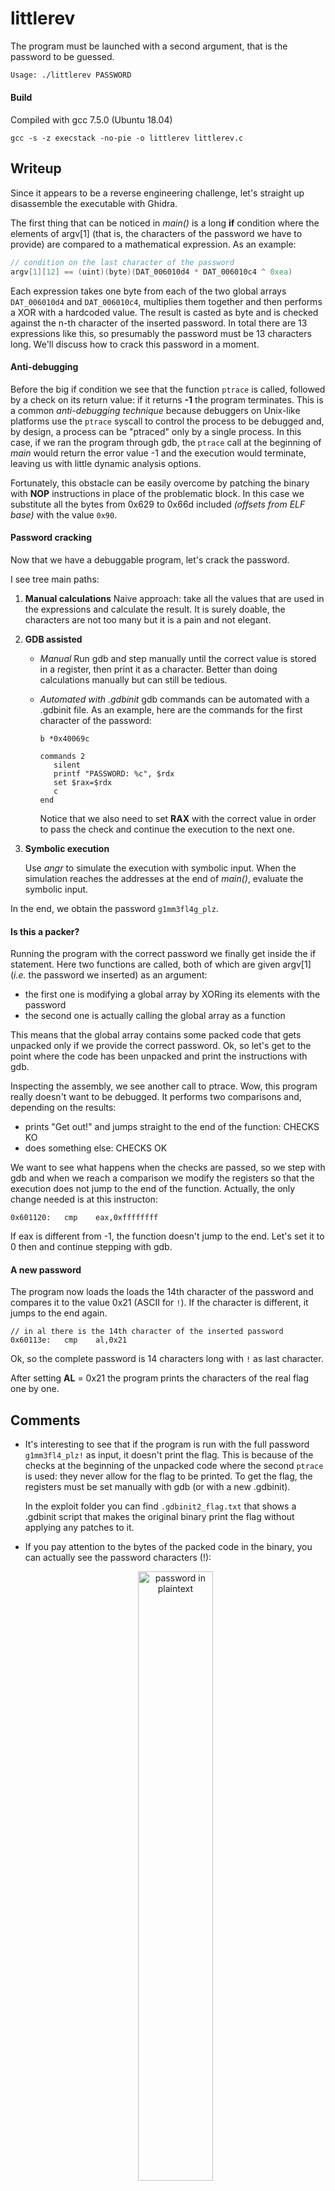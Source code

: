 # littlerev

The program must be launched with a second argument, that is the password to be guessed.

```bash
Usage: ./littlerev PASSWORD
```

#### Build

Compiled with gcc 7.5.0 (Ubuntu 18.04)

```
gcc -s -z execstack -no-pie -o littlerev littlerev.c
```



## Writeup

Since it appears to be a reverse engineering challenge, let's straight up disassemble the executable with Ghidra. 

The first thing that can be noticed in _main()_ is a long __if__ condition where the elements of argv[1] (that is, the characters of the password we have to provide) are compared to  a mathematical expression. As an example: 

```c
// condition on the last character of the password
argv[1][12] == (uint)(byte)(DAT_006010d4 * DAT_006010c4 ^ 0xea)
```

Each expression takes one byte from each of the two global arrays `DAT_006010d4` and `DAT_006010c4`, multiplies them together and then performs a XOR with a hardcoded value. The result is casted as byte and is checked against the n-th character of the inserted password. In total there are 13 expressions like this, so presumably the password must be 13 characters long. We'll discuss how to crack this password in a moment.

#### Anti-debugging

Before the big if condition we see that the function `ptrace` is called, followed by a check on its return value: if it returns __-1__ the program terminates. This is a common _anti-debugging technique_ because debuggers on Unix-like platforms use the `ptrace` syscall to control the process to be debugged and, by design, a process can be "ptraced" only by a single process. In this case, if we ran the program through gdb, the `ptrace` call at the beginning of _main_ would return the error value -1 and the execution would terminate, leaving us with little dynamic analysis options.

Fortunately, this obstacle can be easily overcome by patching the binary with __NOP__ instructions in place of the problematic block. In this case we substitute all the bytes from 0x629 to 0x66d included _(offsets from ELF base)_ with the value `0x90`.

#### Password cracking

Now that we have a debuggable program, let's crack the password.

I see tree main paths:

1. __Manual calculations__
   Naive approach: take all the values that are used in the expressions and calculate the result. It is surely doable, the characters are not too many but it is a pain and not elegant.

2. __GDB assisted__

   - _Manual_
     Run gdb and step manually until the correct value is stored in a register, then print it as a character. Better than doing calculations manually but can still be tedious.

   - _Automated with .gdbinit_
     gdb commands can be automated with a .gdbinit file. As an example, here are the commands for the first character of the password:

     ```
     b *0x40069c
     
     commands 2
     	silent
     	printf "PASSWORD: %c", $rdx
     	set $rax=$rdx
     	c
     end
     ```

     Notice that we also need to set __RAX__ with the correct value in order to pass the check and continue the execution to the next one.

3. __Symbolic execution__

   Use _angr_ to simulate the execution with symbolic input. When the simulation reaches the addresses at the end of _main()_, evaluate the symbolic input.

In the end, we obtain the password `g1mm3fl4g_plz`.

#### Is this a packer?

Running the program with the correct password we finally get inside the if statement. Here two functions are called, both of which are given argv[1] (_i.e._ the password we inserted) as an argument:

- the first one is modifying a global array by XORing its elements with the password
- the second one is actually calling the global array as a function

This means that the global array contains some packed code that gets unpacked only if we provide the correct password. Ok, so let's get to the point where the code has been unpacked and print the instructions with gdb.

Inspecting the assembly, we see another call to ptrace. Wow, this program really doesn't want to be debugged. It performs two comparisons and, depending on the results:

- prints "Get out!" and jumps straight to the end of the function: CHECKS KO
- does something else: CHECKS OK

We want to see what happens when the checks are passed, so we step with gdb and when we reach a comparison we modify the registers so that the execution does not jump to the end of the function. Actually, the only change needed is at this instructon:

```
0x601120:	cmp    eax,0xffffffff
```

If eax is different from -1, the function doesn't jump to the end. Let's set it to 0 then and continue stepping with gdb.

#### A new password

The program now loads the loads the 14th character of the password and compares it to the value 0x21 (ASCII for `!`). If the character is different, it jumps to the end again.

```
// in al there is the 14th character of the inserted password
0x60113e:	cmp    al,0x21
```

Ok, so the complete password is 14 characters long with `!` as last character.

After setting __AL__ = 0x21 the program prints the characters of the real flag one by one.



## Comments

- It's interesting to see that if the program is run with the full password `g1mm3fl4_plz!` as input, it doesn't print the flag. This is because of the checks at the beginning of the unpacked code where the second `ptrace` is used: they never allow for the flag to be printed. To get the flag, the registers must be set manually with gdb (or with a new .gdbinit).

  In the exploit folder you can find `.gdbinit2_flag.txt`  that shows a .gdbinit script that makes the original binary print the flag without applying any patches to it.

- If you pay attention to the bytes of the packed code in the binary, you can actually see the password characters (!):

  <p align="center">
  <img src="https://i.imgur.com/ZURXiIp.png"
       alt="password in plaintext"
       width="50%"/>
    </p>

  This happens because the code is obscured by means of just a XOR with the password: some assembly instructions in the code may have a number of null bytes in their operands, so XORing them with flag bytes will leave the flag bytes unchanged.
  These are the specific instructions:

  ```
  0x6010f6:	mov    ecx,0x0              # b9 00 00 00 00
  0x6010fb:	mov    edx,0x1              # ba 01 00 00 00
  0x601100:	mov    esi,0x0              # be 00 00 00 00
  0x601105:	mov    edi,0x0              # bf 00 00 00 00
  0x60110a:	mov    eax,0x0              # b8 00 00 00 00
  ```

  







